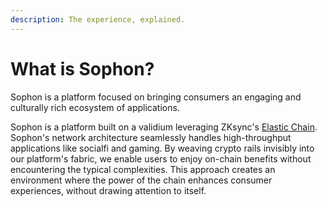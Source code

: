 ```yaml
---
description: The experience, explained.
---
```


# What is Sophon?

Sophon is a platform focused on bringing consumers an engaging and culturally rich ecosystem of applications. &#x20;

Sophon is a platform built on a validium leveraging ZKsync's [Elastic Chain](https://zksync.mirror.xyz/BqdsMuLluf6AlWBgWOKoa587eQcFZq20zTf7dYblxsU). Sophon's network architecture seamlessly handles high-throughput applications like socialfi and gaming. By weaving crypto rails invisibly into our platform's fabric, we enable users to enjoy on-chain benefits without encountering the typical complexities. This approach creates an environment where the power of the chain enhances consumer experiences, without drawing attention to itself.
